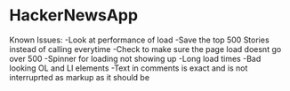 # HackerNewsApp



Known Issues:
-Look at performance of load
-Save the top 500 Stories instead of calling everytime
-Check to make sure the page load doesnt go over 500
-Spinner for loading not showing up 
-Long load times
-Bad looking OL and LI elements
-Text in comments is exact and is not interruprted as markup as it should be
